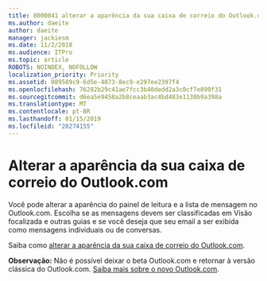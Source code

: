 ```yaml
---
title: 8000041 alterar a aparência da sua caixa de correio do Outlook.com
ms.author: daeite
author: daeite
manager: jackiesm
ms.date: 11/2/2018
ms.audience: ITPro
ms.topic: article
ROBOTS: NOINDEX, NOFOLLOW
localization_priority: Priority
ms.assetid: 089589c9-6d5e-4073-8ec9-e297ee2397f4
ms.openlocfilehash: 76282b29c41ae7fcc3b40dedd2a3c0cf7e899f31
ms.sourcegitcommit: d6ea5e9458a2b8ceaab3ac4bd483e1130b9a398a
ms.translationtype: MT
ms.contentlocale: pt-BR
ms.lasthandoff: 01/15/2019
ms.locfileid: "28274155"
---
```

# <a name="change-the-look-of-your-outlookcom-mailbox"></a>Alterar a aparência da sua caixa de correio do Outlook.com

Você pode alterar a aparência do painel de leitura e a lista de mensagem no Outlook.com. Escolha se as mensagens devem ser classificadas em Visão focalizada e outras guias e se você deseja que seu email a ser exibida como mensagens individuais ou de conversas.
  
Saiba como [alterar a aparência da sua caixa de correio do Outlook.com](https://go.microsoft.com/fwlink/p/?linkid=2001401&amp;clcid=0x409).
  
 **Observação:** Não é possível deixar o beta Outlook.com e retornar à versão clássica do Outlook.com. [Saiba mais sobre o novo Outlook.com](https://go.microsoft.com/fwlink/p/?linkid=874356).
  

